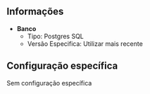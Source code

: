 ## Informações
- **Banco**
    - Tipo: Postgres SQL
    - Versão Especifica: Utilizar mais recente
## Configuração específica
Sem configuração específica